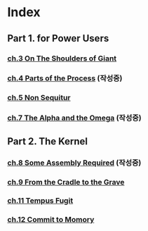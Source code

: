 # Index

## Part 1. for Power Users

### [ch.3 On The Shoulders of Giant](ch.3-on-the-shoulders-of-giants.md)

### [ch.4 Parts of the Process](ch.4-parts-of-the-process.md) \(작성중\)

### [ch.5 Non Sequitur](ch.5-non-sequitur.md)

### [ch.7 The Alpha and the Omega](ch.7-the-alpha-and-the-omega.md) \(작성중\)



## Part 2. The Kernel

### [ch.8 Some Assembly Required](ch.8-some-assembly-required.md) \(작성중\)

### [ch.9 From the Cradle to the Grave](ch.9-from-the-cradle-to-the-grave.md)

### [ch.11 Tempus Fugit](ch.11-tempus-fugit.md)

### [ch.12 Commit to Momory](ch.12-commit-to-memory.md)

